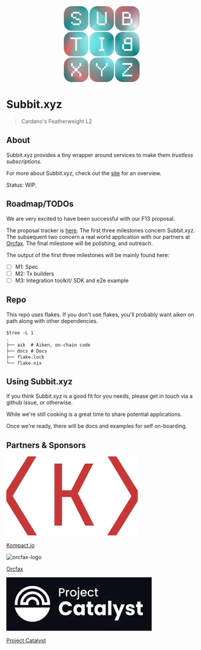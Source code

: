 <div align="center"> <img src="./.assets/logo.png" alt="subbit-xyz-logo" height="200"/> </div>

# Subbit.xyz

> Cardano's Featherweight L2

## About

Subbit.xyz provides a tiny wrapper around services to make them _trustless
subscriptions_.

For more about Subbit.xyz, check out the [site](https://subbit.xyz) for an
overview.

Status: WIP.

## Roadmap/TODOs

We are very excited to have been successful with our F13 proposal.

The proposal tracker is
[here](https://milestones.projectcatalyst.io/projects/1300174). The first three
milestones concern Subbit.xyz. The subsequent two concern a real world
application with our partners at [Orcfax](https://orcfax.io). The final
milestone will be polishing, and outreach.

The output of the first three milestones will be mainly found here:

- [ ] M1: Spec
- [ ] M2: Tx builders
- [ ] M3: Integration toolkit/ SDK and e2e example

## Repo

This repo uses flakes. If you don't use flakes, you'll probably want aiken on
path along with other dependencies.

```
$tree -L 1
.
├── aik  # Aiken, on-chain code
├── docs # Docs
├── flake.lock
└── flake.nix
```

## Using Subbit.xyz

If you think Subbit.xyz is a good fit for you needs, please get in touch via a
github issue, or otherwise.

While we're still cooking is a great time to share potential applications.

Once we're ready, there will be docs and examples for self on-boarding.

## Partners & Sponsors

![kompact-io-logo](./.assets/kompact-io-logo.svg)

[Kompact.io](https://kompact.io)

![orcfax-logo](./.assets/orcfax-logo.svg)

[Orcfax](https://orcfax.io)

![catalyst-logo](./.assets/catalyst-logo.webp)

[Project Catalyst](https://projectcatalyst.io)
